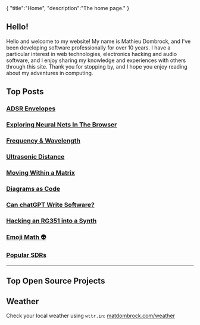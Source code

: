 <steelsky>
{
  "title":"Home",
  "description":"The home page."
}
</steelsky>

## Hello!

Hello and welcome to my website! My name is Mathieu Dombrock, and I've been developing software professionally for over 10 years. I have a particular interest in web technologies, electronics hacking and audio software, and I enjoy sharing my knowledge and experiences with others through this site. Thank you for stopping by, and I hope you enjoy reading about my adventures in computing.

## Top Posts

### [ADSR Envelopes](/posts/adsr-env.html)
### [Exploring Neural Nets In The Browser](/posts/neural-web.html)
### [Frequency & Wavelength](/posts/frequency-and-wavelength.html)
### [Ultrasonic Distance](/posts/arduino-ultrasonic-distance.html)
### [Moving Within a Matrix](/posts/moving-within-a-matrix.html)
### [Diagrams as Code](/posts/mermaid.html)
### [Can chatGPT Write Software?](/posts/can-chatgpt-write-software.html)
### [Hacking an RG351 into a Synth](/posts/rg351-synth.html)
### [Emoji Math 👽](/posts/emoji-math.html)
### [Popular SDRs](/posts/popular-sdrs.html)

<hr>

## Top Open Source Projects
<!--https://anmolgautam.com/repo-card/-->
<script src="https://tarptaeya.github.io/repo-card/repo-card.js"></script>

<div class="repo-card" data-repo="matdombrock/lifelab" data-theme="dark-theme"></div>

<div class="repo-card" data-repo="ReplicatAudio/DSPGraph" data-theme="dark-theme"></div>

<div class="repo-card" data-repo="matdombrock/AfterMath" data-theme="dark-theme"></div>

<div class="repo-card" data-repo="matdombrock/MatrixGL" data-theme="dark-theme"></div>

<div class="repo-card" data-repo="matdombrock/WiFi-Clock2" data-theme="dark-theme"></div>

<div class="repo-card" data-repo="matdombrock/SteelSky" data-theme="dark-theme"></div>

<div class="repo-card" data-repo="ReplicatAudio/generative1" data-theme="dark-theme"></div>

## Weather
Check your local weather using `wttr.in`:
[matdombrock.com/weather](https://matdombrock.com/weather)

